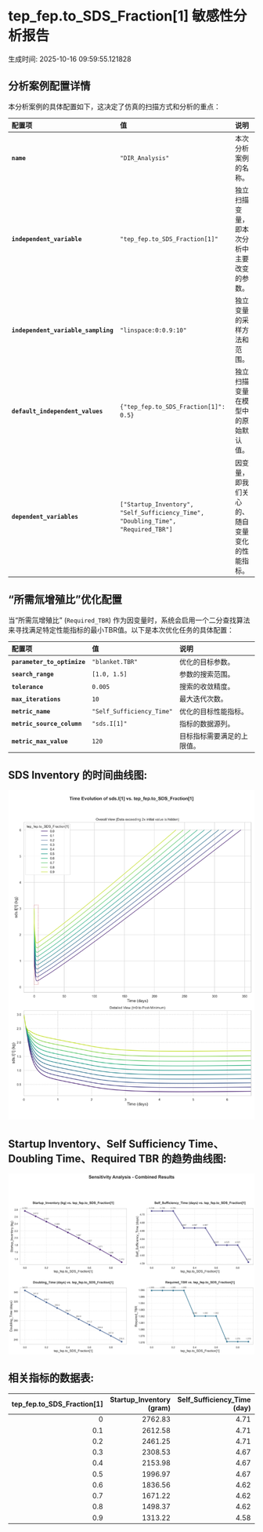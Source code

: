# tep_fep.to_SDS_Fraction[1] 敏感性分析报告


生成时间: 2025-10-16 09:59:55.121828


## 分析案例配置详情


本分析案例的具体配置如下，这决定了仿真的扫描方式和分析的重点：


| 配置项 | 值 | 说明 |
| :--- | :--- | :--- |
| **`name`** | `"DIR_Analysis"` | 本次分析案例的名称。 |
| **`independent_variable`** | `"tep_fep.to_SDS_Fraction[1]"` | 独立扫描变量，即本次分析中主要改变的参数。 |
| **`independent_variable_sampling`** | `"linspace:0:0.9:10"` | 独立变量的采样方法和范围。 |
| **`default_independent_values`** | `{"tep_fep.to_SDS_Fraction[1]": 0.5}` | 独立扫描变量在模型中的原始默认值。 |
| **`dependent_variables`** | `["Startup_Inventory", "Self_Sufficiency_Time", "Doubling_Time", "Required_TBR"]` | 因变量，即我们关心的、随自变量变化的性能指标。 |


## “所需氚增殖比”优化配置

当“所需氚增殖比” (`Required_TBR`) 作为因变量时，系统会启用一个二分查找算法来寻找满足特定性能指标的最小TBR值。以下是本次优化任务的具体配置：

| 配置项 | 值 | 说明 |
| :--- | :--- | :--- |
| **`parameter_to_optimize`** | `"blanket.TBR"` | 优化的目标参数。 |
| **`search_range`** | `[1.0, 1.5]` | 参数的搜索范围。 |
| **`tolerance`** | `0.005` | 搜索的收敛精度。 |
| **`max_iterations`** | `10` | 最大迭代次数。 |
| **`metric_name`** | `"Self_Sufficiency_Time"` | 优化的目标性能指标。 |
| **`metric_source_column`** | `"sds.I[1]"` | 指标的数据源列。 |
| **`metric_max_value`** | `120` | 目标指标需要满足的上限值。 |


## SDS Inventory 的时间曲线图:

![SDS Inventory 的时间曲线图](sweep_sds_I1_vs_tep_fep_to_SDS_Fraction1.png)

## Startup Inventory、Self Sufficiency Time、Doubling Time、Required TBR 的趋势曲线图:

![Startup Inventory、Self Sufficiency Time、Doubling Time、Required TBR 的趋势曲线图](combined_analysis_plots.png)

## 相关指标的数据表:


|   tep_fep.to_SDS_Fraction[1] |   Startup_Inventory (gram) |   Self_Sufficiency_Time (day) |   Doubling_Time (day) |   Required_TBR |   Required_Self_Sufficiency_Time (day) |
|-----------------------------:|---------------------------:|------------------------------:|----------------------:|---------------:|---------------------------------------:|
|                          0   |                    2762.83 |                          4.71 |                343.54 |         1.0859 |                                   4.96 |
|                          0.1 |                    2612.58 |                          4.71 |                330.96 |         1.0859 |                                   4.96 |
|                          0.2 |                    2461.25 |                          4.71 |                318.67 |         1.0859 |                                   4.92 |
|                          0.3 |                    2308.53 |                          4.67 |                306.58 |         1.0859 |                                   4.92 |
|                          0.4 |                    2153.98 |                          4.67 |                294.67 |         1.082  |                                   4.96 |
|                          0.5 |                    1996.97 |                          4.67 |                282.92 |         1.082  |                                   4.96 |
|                          0.6 |                    1836.56 |                          4.62 |                271.25 |         1.082  |                                   4.92 |
|                          0.7 |                    1671.22 |                          4.62 |                259.58 |         1.0781 |                                   4.96 |
|                          0.8 |                    1498.37 |                          4.62 |                247.79 |         1.0781 |                                   4.96 |
|                          0.9 |                    1313.22 |                          4.58 |                235.62 |         1.0781 |                                   4.96 |